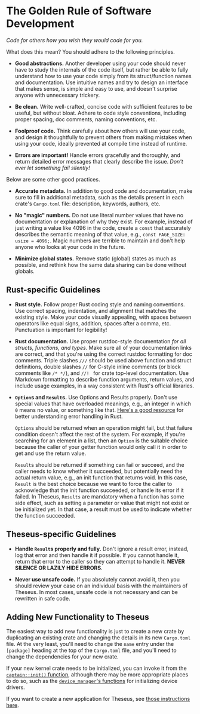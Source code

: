 # The Golden Rule of Software Development

*Code for others how you wish they would code for you.*

What does this mean? You should adhere to the following principles.

* **Good abstractions.** Another developer using your code should never have to study the internals of the code itself,
  but rather be able to fully understand how to use your code simply from its struct/function names and documentation.
  Use intuitive names and try to design an interface that makes sense, is simple and easy to use, and doesn't surprise anyone with unnecessary trickery.

* **Be clean.** Write well-crafted, concise code with sufficient features to be useful, but without bloat.
  Adhere to code style conventions, including proper spacing, doc comments, naming conventions, etc.

* **Foolproof code.** Think carefully about how others will use your code,
  and design it thoughtfully to prevent others from making mistakes when using your code,
  ideally prevented at compile time instead of runtime.

* **Errors are important!**  Handle errors gracefully and thoroughly,
  and return detailed error messages that clearly describe the issue. *Don't ever let something fail silently!*

Below are some other good practices.

* **Accurate metadata.**  In addition to good code and documentation, make sure to fill in additional metadata,
  such as the details present in each crate's `Cargo.toml` file: description, keywords, authors, etc.

* **No "magic" numbers.** Do not use literal number values that have no documentation or explanation of why they exist.
  For example, instead of just writing a value like 4096 in the code, create a `const` that accurately describes the semantic meaning of that value, e.g., `const PAGE_SIZE: usize = 4096;`.
  Magic numbers are terrible to maintain and don't help anyone who looks at your code in the future.

* **Minimize global states.** Remove static (global) states as much as possible, and rethink how the same data sharing can be done without globals.

## Rust-specific Guidelines

* **Rust style.** Follow proper Rust coding style and naming conventions. Use correct spacing, indentation, and alignment that matches the existing style.
  Make your code visually appealing, with spaces between operators like equal signs, addition, spaces after a comma, etc. Punctuation is important for legibility!

* **Rust documentation.** Use proper rustdoc-style documentation *for all structs, functions, and types.*
  Make sure all of your documentation links are correct, and that you're using the correct rustdoc formatting for doc comments.
  Triple slashes `///` should be used above function and struct definitions, double slashes `//` for C-style inline comments (or block comments like `/* */`), and `//! ` for crate top-level documentation.
  Use Markdown formatting to describe function arguments, return values, and include usage examples, in a way consistent with Rust's official libraries.

* **`Option`s and `Result`s.** Use Options and Results properly. Don't use special values that have overloaded meanings, e.g., an integer in which `0` means no value, or something like that.
  [Here's a good resource](<https://blog.burntsushi.net/rust-error-handling/>) for better understanding error handling in Rust.

  `Option`s should be returned when an operation might fail, but that failure condition doesn't affect the rest of the system.
  For example, if you're searching for an element in a list, then an `Option` is the suitable choice because the caller of your getter function would only call it in order to get and use the return value.

  `Result`s should be returned if something can fail or succeed, and the caller needs to know whether it succeeded, but potentially need the actual return value, e.g., an init function that returns void.
  In this case, `Result` is the best choice because we want to force the caller to acknowledge that the init function succeeded, or handle its error if it failed.
  In Theseus, `Results` are mandatory when a function has some side effect, such as setting a parameter or value that might not exist or be initialized yet.
  In that case, a result must be used to indicate whether the function succeeded.


## Theseus-specific Guidelines

* **Handle `Result`s properly and fully.** Don't ignore a result error, instead, log that error and then handle it if possible.
  If you cannot handle it, return that error to the caller so they can attempt to handle it. **NEVER SILENCE OR LAZILY HIDE ERRORS**.


* **Never use unsafe code.** If you absolutely cannot avoid it, then you should review your case on an individual basis with the maintainers of Theseus. In most cases, unsafe code is not necessary and can be rewritten in safe code.



## Adding New Functionality to Theseus

The easiest way to add new functionality is just to create a new crate by duplicating an existing crate and changing the details in its new `Cargo.toml` file.
At the very least, you'll need to change the `name` entry under the `[package]` heading at the top of the `Cargo.toml` file, and you'll need to change the dependencies for your new crate.

If your new kernel crate needs to be initialized, you can invoke it from the [`captain::init()` function](https://theseus-os.github.io/Theseus/doc/captain/index.html),
although there may be more appropriate places to do so, such as the [`device_manager`'s functions](https://theseus-os.github.io/Theseus/doc/device_manager/index.html) for initializing device drivers.

If you want to create a new application for Theseus, see [those instructions here](app.md).

